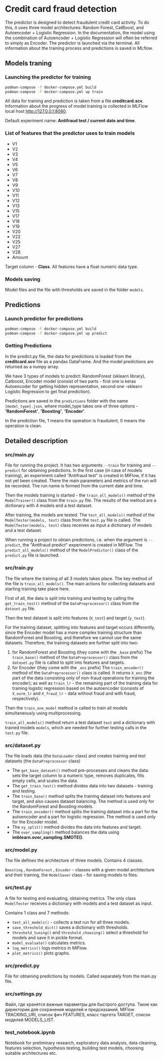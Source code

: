 # Credit card fraud detection

The predictor is designed to detect fraudulent credit card activity. To do this, it uses three model architectures: Random Forest, CatBoost, and Autoencoder + Logistic Regression. In the documentation, the model using the combination of Autoencoder + Logistic Regression will often be referred to simply as Encoder. The predictor is launched via the terminal. All information about the training process and predictions is saved in MLflow.

## Models traning

### Launching the predictor for training

```bash
podman-compose -f docker-compose.yml build
podman-compose -f docker-compose.yml up train
```
All data for training and prediction is taken from a file **creditcard.scv**.
Information about the progress of model training is collected in MLFlow local host http://127.0.0.1:8080.

Default experiment name: **Antifraud test / current date and time**.


### List of features that the predictor uses to train models

* V1
* V2
* V3
* V4
* V5
* V6
* V7
* V8
* V9
* V10
* V11
* V12
* V13
* V15
* V17
* V18
* V19
* V20
* V22
* V25
* V27
* V28
* Amount

Target column - **Class**.
All features have a float numeric data type.


### Models saving

Model files and the file with thresholds are saved in the folder `models`. 


## Predictions

### Launch predictor for predictions

```bash
podman-compose -f docker-compose.yml build
podman-compose -f docker-compose.yml up predict
```

### Getting Predictions
In the predict.py file, the data for predictions is loaded from the **creditcard.scv** file as a pandas DataFrame. And the model predictions are returned as a numpy array.

We have 3 types of models to predict:  RandomForest (sklearn library), Catboost, Encoder model (consist of two parts - first one is keras Autoencoder for getting hidden representation, second one -sklearn Logistic Regression to get final prediction).

Predictions are saved in the `predictions` folder with the name `{model_type}.json`, where model_type takes one of three options - **'RandomForest'**, **'Boosting'**, **'Encoder'**.

In the prediction file, 1 means the operation is fraudulent, 0 means the operation is clean.

## Detailed description
### src/main.py
File for running the project. It has two arguments `--train` for training and `--predict` for obtaining predictions. In the first case (in case of models training), an experiment called "Antifraud test" is created in MlFlow, if it has not yet been created. There the main parameters and metrics of the run will be recorded. The run name is formed from the current date and time.

Then the models training is started - the `train_all_models()` method of the `ModelTrainer()` class from the `train.py` file. The results of the method are a dictionary with 4 models and a test dataset.

After training, the models are tested. The `test_all_models()` method of the `ModelTester(models, test)` class from the `test.py` file is called. The `ModelTester(models, test)` class receives as input a dictionary of models and a test dataset.

When running a project to obtain predictions, i.e. when the argument is `--predict`, the "Antifraud predict" experiment is created in MlFlow. The `predict_all_models()` method of the `ModelPredictor()` class of the `predict.py` file is launched.


### src/train.py
The file where the training of all 3 models takes place. The key method of the file is `train_all_models()`. The main actions for collecting datasets and starting training take place here.

First of all, the data is split into training and testing by calling the `get_train_test()` method of the `DataPreprocessor()` class from the `dataset.py` file.

Then the test dataset is split into features (`X_test`) and target (`y_test`).

For the training dataset, splitting into features and target occurs differently, since the Encoder model has a more complex training structure than RandomForest and Boosting, and therefore we cannot use the same datasets.
Therefore, the training datasets are further split into two:
1) for RandomForest and Boosting (they come with the `_base` prefix)
The `train_base()` method of the `DataPreprocessor()` class from the `dataset.py` file is called to split into features and targets.
2) for Encoder (they come with the `_enc` prefix)
The `train_encoder()` method of the `DataPreprocessor()` class is called. It returns `X_enc` (the part of the data consisting only of non-fraud operations for training the encoder); as well as `train_lr` - the remaining part of the training data for training logistic regression based on the autoencoder (consists of `X_norm_lr` and `X_fraud_lr` - data without fraud and with fraud, respectively).

Then the `train_one_model` method is called to train all models simultaneously using multiprocessing.

`train_all_models()` method return a test dataset `test` and a dictionary with trained models `models`, which are needed for further testing calls in the `test.py` file.


### src/dataset.py

The file loads data (the `DataLoader` class) and creates training and test datasets (the `DataPreprocessor` class)

- The `get_base_dataset()` method pre-processes and cleans the data: sets the target column to a numeric type, removes duplicates, fills empty cells, and scales the data.
- The `get_train_test()` method divides data into two datasets - training and testing.
- The `train_base()` method splits the training dataset into features and target, and also causes dataset balancing. The method is used only for the RandomForest and Boosting models.
- The `train_encoder()` method splits the training dataset into a part for the autoencoder and a part for logistic regression. The method is used only for the Encoder model.
- The `xy_split()` method divides the data into features and target.
- The `over_sampling()` method balances the data using **imblearn.over_sampling.SMOTE()**.

### src/model.py

The file defines the architecture of three models. Contains 4 classes.

`Boosting` , `RandomForest` , `Encoder` - classes with a given model architecture and their training, the `ModelSaver` class - for saving models to files.

### src/test.py

A file for testing and evaluating, obtaining metrics. The only class `ModelTester` receives a dictionary with models and a test dataset as input.

Contains 1 class and 7 methods:

- `test_all_models()` - collects a test run for all three models.
- `save_threshold_dict()` saves a dictionary with thresholds.
- `threshold_tuning()` and `threshold_choosing()` select a threshold for models and save it in pickle format.
- `model_evaluate()` calculates metrics.
- `log_metrics()` logs metrics in MlFlow.
- `plot_metrics()` plots graphs.

### src/predict.py

File for obtaining predictions by models. Called separately from the main.py file.


### src/settings.py

Файл, где хранятся важные параметры для быстрого доступа. Такие как директории для сохранения моделей и предсказаний, MlFlow TRACKING_URI, список фич FEATURES, класс таргета TARGET, список моделей MODELS_LIST.


### test_notebook.ipynb
Notebook for preliminary research, exploratory data analysis, data cleaning, features selection, hypothesis testing, building test models, choosing suitable architectures etc.
